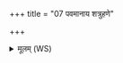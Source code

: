 +++
title = "07 पवमानाय शत्रुहणे"

+++
<details><summary>मूलम् (WS)</summary>

पवमानाय शत्रुहणे स्वाहा ॥ ॥ १० ॥
</details>